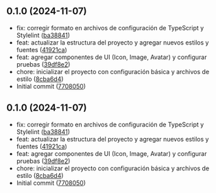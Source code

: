 ## 0.1.0 (2024-11-07)

- fix: corregir formato en archivos de configuración de TypeScript y Stylelint ([ba38841](https://github.com/jceballosdev/personal-finance-app/commit/ba38841))
- feat: actualizar la estructura del proyecto y agregar nuevos estilos y fuentes ([41921ca](https://github.com/jceballosdev/personal-finance-app/commit/41921ca))
- feat: agregar componentes de UI (Icon, Image, Avatar) y configurar pruebas ([39df8e2](https://github.com/jceballosdev/personal-finance-app/commit/39df8e2))
- chore: inicializar el proyecto con configuración básica y archivos de estilo ([8cba6d4](https://github.com/jceballosdev/personal-finance-app/commit/8cba6d4))
- Initial commit ([7708050](https://github.com/jceballosdev/personal-finance-app/commit/7708050))

## 0.1.0 (2024-11-07)

- fix: corregir formato en archivos de configuración de TypeScript y Stylelint ([ba38841](https://github.com/jceballosdev/personal-finance-app/commit/ba38841))
- feat: actualizar la estructura del proyecto y agregar nuevos estilos y fuentes ([41921ca](https://github.com/jceballosdev/personal-finance-app/commit/41921ca))
- feat: agregar componentes de UI (Icon, Image, Avatar) y configurar pruebas ([39df8e2](https://github.com/jceballosdev/personal-finance-app/commit/39df8e2))
- chore: inicializar el proyecto con configuración básica y archivos de estilo ([8cba6d4](https://github.com/jceballosdev/personal-finance-app/commit/8cba6d4))
- Initial commit ([7708050](https://github.com/jceballosdev/personal-finance-app/commit/7708050))

